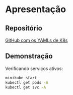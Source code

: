 # Apresentação

## Repositório

[GitHub com os YAMLs de K8s](https://github.com/tpenha05/projeto_micro)

## Demonstração

Verificando serviços ativos:
```bash
minikube start
kubectl get pods -A
kubectl get svc -A
```

